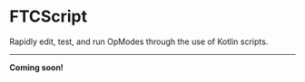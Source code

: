 # FTCScript
Rapidly edit, test, and run OpModes through the use of Kotlin scripts.

----
**Coming soon!**
